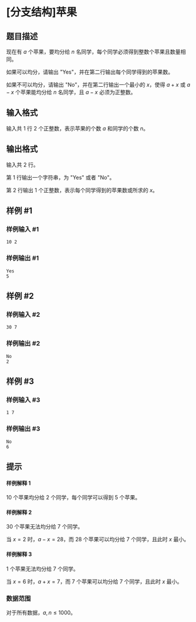 # [分支结构]苹果

## 题目描述

现在有 $a$ 个苹果，要均分给 $n$ 名同学，每个同学必须得到整数个苹果且数量相同。

如果可以均分，请输出 "Yes"，并在第二行输出每个同学得到的苹果数。

如果不可以均分，请输出 "No"，并在第二行输出一个最小的 $x$，使得 $a+x$ 或 $a-x$ 个苹果能均分给 $n$ 名同学，且 $a-x$ 必须为正整数。

## 输入格式

输入共 $1$ 行 $2$ 个正整数，表示苹果的个数 $a$ 和同学的个数 $n$。

## 输出格式

输入共 $2$ 行。

第 $1$ 行输出一个字符串，为 "Yes" 或者 "No"。

第 $2$ 行输出 $1$ 个正整数，表示每个同学得到的苹果数或所求的 $x$。

## 样例 #1

### 样例输入 #1

```
10 2
```

### 样例输出 #1

```
Yes
5
```

## 样例 #2

### 样例输入 #2

```
30 7
```

### 样例输出 #2

```
No
2
```

## 样例 #3

### 样例输入 #3

```
1 7
```

### 样例输出 #3

```
No
6
```

## 提示

#### 样例解释 1

$10$ 个苹果均分给 $2$ 个同学，每个同学可以得到 $5$ 个苹果。

#### 样例解释 2

$30$ 个苹果无法均分给 $7$ 个同学。

当 $x=2$ 时，$a-x=28$，而 $28$ 个苹果可以均分给 $7$ 个同学，且此时 $x$ 最小。

#### 样例解释 3

$1$ 个苹果无法均分给 $7$ 个同学。

当 $x=6$ 时，$a+x=7$，而 $7$ 个苹果可以均分给 $7$ 个同学，且此时 $x$ 最小。


### 数据范围

对于所有数据，$a,n\leq 1000$。